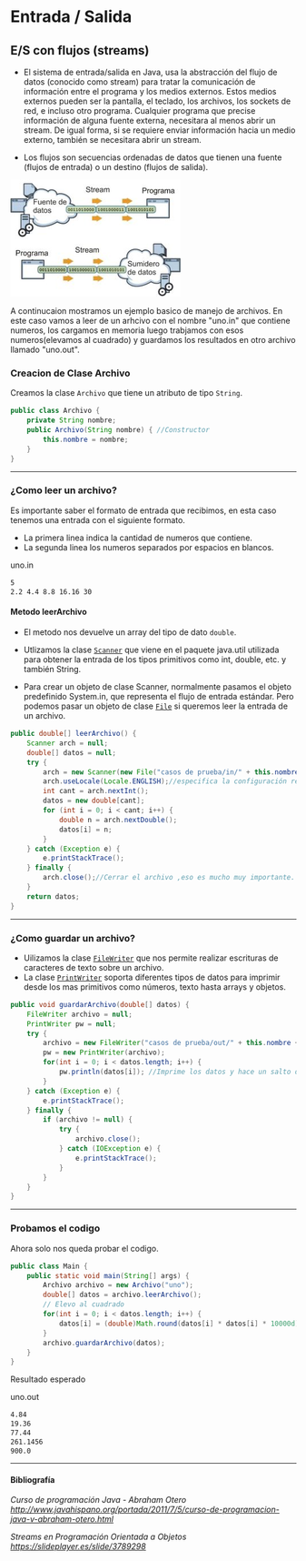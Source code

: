 # Entrada / Salida 
## E/S con flujos (streams)
- El sistema de entrada/salida en Java, usa la abstracción del flujo de datos (conocido como stream) para tratar la comunicación de información entre el programa y los medios externos. Estos medios externos pueden ser la pantalla, el teclado, los archivos, los sockets de red, e incluso otro programa. Cualquier programa que precise información de alguna fuente externa, necesitara al menos abrir un stream. De igual forma, si se requiere enviar información hacia un medio externo, también se necesitara abrir un stream.

- Los flujos son secuencias ordenadas de datos que tienen una fuente (flujos de entrada) o un destino (flujos de salida).

![](img.jpg)

A continucaion mostramos un ejemplo basico de manejo de archivos. En este caso vamos a leer de un arhcivo con el nombre "uno.in" que contiene numeros, los cargamos en memoria  luego trabjamos con esos numeros(elevamos al cuadrado) y guardamos los resultados en otro archivo llamado "uno.out".

### Creacion de Clase Archivo

Creamos la clase `Archivo` que tiene un atributo de tipo `String`.

```java
public class Archivo {
	private String nombre;
	public Archivo(String nombre) { //Constructor
		this.nombre = nombre;
	}
}
```
***
### ¿Como leer un archivo?
Es importante saber el formato de entrada que recibimos, en esta caso tenemos una entrada con el siguiente formato.
- La primera linea indica la cantidad de numeros que contiene.
- La segunda linea los numeros separados por espacios en blancos.

uno.in
```
5
2.2 4.4 8.8 16.16 30
```
#### Metodo leerArchivo
- El metodo nos devuelve un array del tipo de dato `double`.

- Utlizamos la clase [`Scanner`](https://docs.oracle.com/javase/7/docs/api/java/util/Scanner.html) que viene en el paquete java.util utilizada para obtener la entrada de los tipos primitivos como int, double, etc. y también String.

- Para crear un objeto de clase Scanner, normalmente pasamos el objeto predefinido System.in, que representa el flujo de entrada estándar. Pero podemos pasar un objeto de clase [`File`](https://docs.oracle.com/javase/7/docs/api/java/io/File.html) si queremos leer la entrada de un archivo.

```java
public double[] leerArchivo() {
	Scanner arch = null;
	double[] datos = null;
	try {
		arch = new Scanner(new File("casos de prueba/in/" + this.nombre + ".in"));
		arch.useLocale(Locale.ENGLISH);//especifica la configuración regional que se va a utilizar
		int cant = arch.nextInt();
		datos = new double[cant];
		for (int i = 0; i < cant; i++) {
			double n = arch.nextDouble();
			datos[i] = n;
		}
	} catch (Exception e) {
		e.printStackTrace();
	} finally {
		arch.close();//Cerrar el archivo ,eso es mucho muy importante.
	}
	return datos;
}
```
***
### ¿Como guardar un archivo?
- Uilizamos la clase [`FileWriter`](https://docs.oracle.com/javase/7/docs/api/java/io/FileWriter.html) que nos permite realizar escrituras de caracteres de texto sobre un archivo.
- La clase [`PrintWriter`](https://docs.oracle.com/javase/7/docs/api/java/io/PrintWriter.html) soporta diferentes tipos de datos para imprimir desde los mas primitivos como números, texto hasta arrays y objetos.

```java
public void guardarArchivo(double[] datos) {
	FileWriter archivo = null;
	PrintWriter pw = null;
	try {
		archivo = new FileWriter("casos de prueba/out/" + this.nombre + ".out");
		pw = new PrintWriter(archivo);
		for(int i = 0; i < datos.length; i++) {
			pw.println(datos[i]); //Imprime los datos y hace un salto de linea.
		}
	} catch (Exception e) {
		e.printStackTrace();
	} finally {
		if (archivo != null) {
			try {
				archivo.close();
			} catch (IOException e) {
				e.printStackTrace();
			}
		}
	}
}
```
***
### Probamos el codigo

Ahora solo nos queda probar el codigo.

```java
public class Main {
	public static void main(String[] args) {
		Archivo archivo = new Archivo("uno");
		double[] datos = archivo.leerArchivo();
		// Elevo al cuadrado
		for(int i = 0; i < datos.length; i++) {
			datos[i] = (double)Math.round(datos[i] * datos[i] * 10000d) / 10000d;
		}
		archivo.guardarArchivo(datos);
	}
}
```

Resultado esperado

uno.out
```
4.84
19.36
77.44
261.1456
900.0
```
***
#### Bibliografía
*Curso de programación Java - Abraham Otero*
*http://www.javahispano.org/portada/2011/7/5/curso-de-programacion-java-v-abraham-otero.html*

 *Streams en Programación Orientada a Objetos*
 *https://slideplayer.es/slide/3789298*


